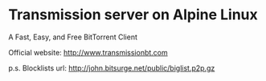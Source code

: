 Transmission server on Alpine Linux
=====
A Fast, Easy, and Free BitTorrent Client

Official website: http://www.transmissionbt.com


p.s.
Blocklists url: http://john.bitsurge.net/public/biglist.p2p.gz